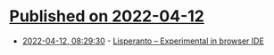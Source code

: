 # [Published on 2022-04-12](index.md)

* [2022-04-12, 08:29:30](https://news.ycombinator.com/item?id=31000021) - [Lisperanto – Experimental in browser IDE](https://uprun.github.io/lisperanto/)
